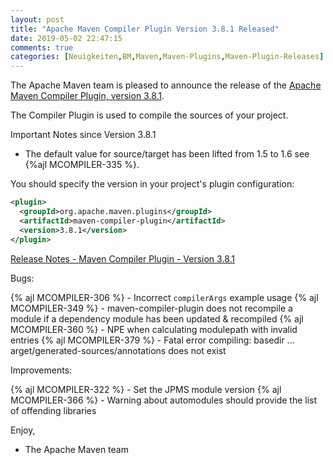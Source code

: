 ```yaml
---
layout: post
title: "Apache Maven Compiler Plugin Version 3.8.1 Released"
date: 2019-05-02 22:47:15
comments: true
categories: [Neuigkeiten,BM,Maven,Maven-Plugins,Maven-Plugin-Releases]
---
```

The Apache Maven team is pleased to announce the release of the 
[Apache Maven Compiler Plugin, version 3.8.1](http://maven.apache.org/plugins/maven-compiler-plugin/).

The Compiler Plugin is used to compile the sources of your project. 

Important Notes since Version 3.8.1

 * The default value for source/target has been lifted 
   from 1.5 to 1.6 see {%ajl MCOMPILER-335 %}.


You should specify the version in your project's plugin configuration:

``` xml
<plugin>
  <groupId>org.apache.maven.plugins</groupId>
  <artifactId>maven-compiler-plugin</artifactId>
  <version>3.8.1</version>
</plugin>
```

<!-- more -->

[Release Notes - Maven Compiler Plugin - Version 3.8.1](https://issues.apache.org/jira/secure/ReleaseNote.jspa?projectId=12317225&version=12343484)

Bugs:

{% ajl MCOMPILER-306 %} - Incorrect `compilerArgs` example usage
{% ajl MCOMPILER-349 %} - maven-compiler-plugin does not recompile a module if a dependency module has been updated & recompiled
{% ajl MCOMPILER-360 %} - NPE when calculating modulepath with invalid entries
{% ajl MCOMPILER-379 %} - Fatal error compiling: basedir ... arget/generated-sources/annotations does not exist

Improvements:

{% ajl MCOMPILER-322 %} - Set the JPMS module version
{% ajl MCOMPILER-366 %} - Warning about automodules should provide the list of offending libraries

Enjoy,
 
- The Apache Maven team
